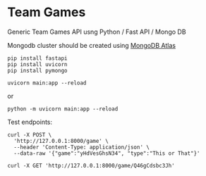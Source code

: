 # Team Games #

Generic Team Games API usng Python / Fast API / Mongo DB

Mongodb cluster should be created using [MongoDB Atlas](https://www.mongodb.com/)

```
pip install fastapi
pip install uvicorn
pip install pymongo
```

```
uvicorn main:app --reload
```
or 
```
python -m uvicorn main:app --reload
```

Test endpoints:

```
curl -X POST \
  'http://127.0.0.1:8000/game' \
  --header 'Content-Type: application/json' \
  --data-raw '{"game":"yHdVesGhsN34", "type":"This or That"}'

curl -X GET 'http://127.0.0.1:8000/game/Q46gCdsbc3Jh'
```

